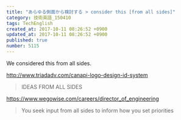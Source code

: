 ```yaml
---
title: "あらゆる側面から検討する > consider this [from all sides]"
category: 技術英語_150410
tags: TechEnglish
created_at: 2017-10-11 08:26:52 +0900
updated_at: 2017-10-11 08:26:52 +0900
published: true
number: 5115
---
```


We considered this from all sides.


http://www.triadadv.com/canapi-logo-design-id-system
> IDEAS FROM ALL SIDES

https://www.wegowise.com/careers/director_of_engineering
> You seek input from all sides to inform how you set priorities


